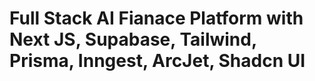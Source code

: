 # Full Stack AI Fianace Platform with Next JS, Supabase, Tailwind, Prisma, Inngest, ArcJet, Shadcn UI



